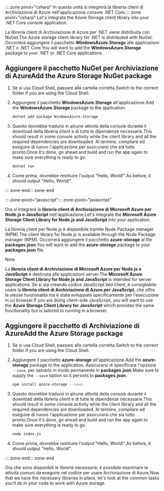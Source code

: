 <span data-ttu-id="bb676-101">::: zone pivot="csharp" In questa unità si integrerà la libreria client di Archiviazione di Azure nell'applicazione console .NET Core.</span><span class="sxs-lookup"><span data-stu-id="bb676-101">::: zone pivot="csharp" Let's integrate the Azure Storage client library into your .NET Core console application.</span></span>

<span data-ttu-id="bb676-102">La libreria client di Archiviazione di Azure per .NET viene distribuita con NuGet.</span><span class="sxs-lookup"><span data-stu-id="bb676-102">The Azure storage client library for .NET is distributed with NuGet.</span></span> <span data-ttu-id="bb676-103">Occorrerà aggiungere il pacchetto **WindowsAzure.Storage** alle applicazioni .NET o .NET Core.</span><span class="sxs-lookup"><span data-stu-id="bb676-103">You will want to add the **WindowsAzure.Storage** package to your .NET or .NET Core applications.</span></span>

## <a name="add-the-azure-storage-nuget-package"></a><span data-ttu-id="bb676-104">Aggiungere il pacchetto NuGet per Archiviazione di Azure</span><span class="sxs-lookup"><span data-stu-id="bb676-104">Add the Azure Storage NuGet package</span></span>

1. <span data-ttu-id="bb676-105">Se si usa Cloud Shell, passare alla cartella corretta.</span><span class="sxs-lookup"><span data-stu-id="bb676-105">Switch to the correct folder if you are using the Cloud Shell.</span></span>

1. <span data-ttu-id="bb676-106">Aggiungere il pacchetto **WindowsAzure.Storage** all'applicazione.</span><span class="sxs-lookup"><span data-stu-id="bb676-106">Add the **WindowsAzure.Storage** package to the application.</span></span>

    ```bash
    dotnet add package WindowsAzure.Storage
    ```

1. <span data-ttu-id="bb676-107">Questo dovrebbe tradursi in alcune attività della console durante il download della libreria client e di tutte le dipendenze necessarie.</span><span class="sxs-lookup"><span data-stu-id="bb676-107">This should result in some console activity while the client library and all the required dependencies are downloaded.</span></span> <span data-ttu-id="bb676-108">Al termine, compilare ed eseguire di nuovo l'applicazione per assicurarsi che sia tutto pronto.</span><span class="sxs-lookup"><span data-stu-id="bb676-108">Once it's done, go ahead and build and run the app again to make sure everything is ready to go.</span></span>

    ```bash
    dotnet run
    ```

1. <span data-ttu-id="bb676-109">Come prima, dovrebbe restituire l'output "Hello, World!".</span><span class="sxs-lookup"><span data-stu-id="bb676-109">As before, it should output "Hello, World!".</span></span>

<span data-ttu-id="bb676-110">::: zone-end</span><span class="sxs-lookup"><span data-stu-id="bb676-110">::: zone-end</span></span>

<span data-ttu-id="bb676-111">::: zone-pivot="javascript"</span><span class="sxs-lookup"><span data-stu-id="bb676-111">::: zone-pivot="javascript"</span></span>

<span data-ttu-id="bb676-112">Ora si integrerà la **libreria client di Archiviazione di Microsoft Azure per Node.js e JavaScript** nell'applicazione.</span><span class="sxs-lookup"><span data-stu-id="bb676-112">Let's integrate the **Microsoft Azure Storage Client Library for Node.js and JavaScript** into your application.</span></span>

<span data-ttu-id="bb676-113">La libreria client per Node.js è disponibile tramite Node Package manager (NPM).</span><span class="sxs-lookup"><span data-stu-id="bb676-113">The client library for Node.js is available through the Node Package manager (NPM).</span></span> <span data-ttu-id="bb676-114">Occorrerà aggiungere il pacchetto **azure-storage** al file **packages.json**.</span><span class="sxs-lookup"><span data-stu-id="bb676-114">You will want to add the **azure-storage** package to your **packages.json** file.</span></span>

> [!NOTE]
> <span data-ttu-id="bb676-115">La **libreria client di Archiviazione di Microsoft Azure per Node.js e JavaScript** è destinata alle applicazioni server.</span><span class="sxs-lookup"><span data-stu-id="bb676-115">The **Microsoft Azure Storage Client Library for Node.js and JavaScript** is intended for server applications.</span></span> <span data-ttu-id="bb676-116">Se si sta creando codice JavaScript lato client, è consigliabile usare la **libreria client di Archiviazione di Azure per JavaScript**, che offre le stesse funzionalità ma è stata sviluppata specificamente per l'esecuzione in un browser.</span><span class="sxs-lookup"><span data-stu-id="bb676-116">If you are doing client-side JavaScript, you will want to use the **Azure Storage Client Library for JavaScript** which provides the same functionality but is tailored to running in a browser.</span></span>

## <a name="add-the-azure-storage-package"></a><span data-ttu-id="bb676-117">Aggiungere il pacchetto di Archiviazione di Azure</span><span class="sxs-lookup"><span data-stu-id="bb676-117">Add the Azure Storage package</span></span>

1. <span data-ttu-id="bb676-118">Se si usa Cloud Shell, passare alla cartella corretta.</span><span class="sxs-lookup"><span data-stu-id="bb676-118">Switch to the correct folder if you are using the Cloud Shell.</span></span>

1. <span data-ttu-id="bb676-119">Aggiungere il pacchetto **azure-storage** all'applicazione.</span><span class="sxs-lookup"><span data-stu-id="bb676-119">Add the **azure-storage** package to the application.</span></span> <span data-ttu-id="bb676-120">Assicurarsi di specificare l'opzione `--save`, per salvarlo in modo permanente in **packages.json**.</span><span class="sxs-lookup"><span data-stu-id="bb676-120">Make sure to supply the `--save` option so it persists to **packages.json**.</span></span>

    ```bash
    npm install azure-storage --save
    ```

1. <span data-ttu-id="bb676-121">Questo dovrebbe tradursi in alcune attività della console durante il download della libreria client e di tutte le dipendenze necessarie.</span><span class="sxs-lookup"><span data-stu-id="bb676-121">This should result in some console activity while the client library and all the required dependencies are downloaded.</span></span> <span data-ttu-id="bb676-122">Al termine, compilare ed eseguire di nuovo l'applicazione per assicurarsi che sia tutto pronto.</span><span class="sxs-lookup"><span data-stu-id="bb676-122">Once it's done, go ahead and build and run the app again to make sure everything is ready to go.</span></span>

    ```bash
    node index.js
    ```

1. <span data-ttu-id="bb676-123">Come prima, dovrebbe restituire l'output "Hello, World!".</span><span class="sxs-lookup"><span data-stu-id="bb676-123">As before, it should output "Hello, World!".</span></span>

<span data-ttu-id="bb676-124">::: zone-end</span><span class="sxs-lookup"><span data-stu-id="bb676-124">::: zone-end</span></span>

<span data-ttu-id="bb676-125">Ora che sono disponibili le librerie necessarie, è possibile esaminare le attività comuni da eseguire nel codice per usare Archiviazione di Azure.</span><span class="sxs-lookup"><span data-stu-id="bb676-125">Now that we have the necessary libraries in place, let's look at the common tasks you'll do in your code to work with Azure storage.</span></span>

